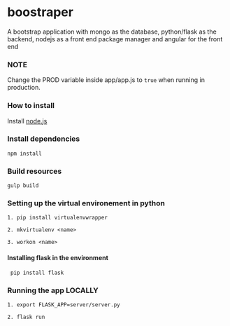 # boostraper
A bootstrap application with mongo as the database, python/flask as the backend, nodejs as a front end package manager and angular for the front end

### NOTE
  
  Change the PROD variable inside app/app.js to `true` when running in production.

### How to install

  Install  [node.js](https://nodejs.org)

### Install dependencies

    npm install
  
### Build resources

    gulp build

### Setting up the virtual environement in python
  
    1. pip install virtualenvwrapper
  
    2. mkvirtualenv <name>
  
    3. workon <name>
  
#### Installing flask in the environment

     pip install flask
    
### Running the app LOCALLY

    1. export FLASK_APP=server/server.py
  
    2. flask run
